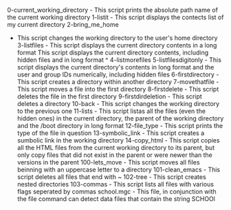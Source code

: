 0-current_working_directory - This script prints the absolute path name of the current working directory
1-listit - This script displays the contects list of my current directory
2-bring_me_home
- This script changes the working directory to the user's home directory
3-listfiles - This script displays the current directory contents in a long format
This script displays the current directory contents, including hidden files and in long format
^ 4-listmorefiles
5-listfilesdigitonly - This script displays the current directory's contents in long format and the user and group IDs numerically, including hidden files
6-firstdirectory - This script creates a directory within another directory
7-movethatfile - This script moves a file into the first directory
8-firstdelete - This script deletes the file in the first directory
9-firstdirdeletion - This script deletes a directory
10-back - This script changes the working directory to the previous one
11-lists - This script listas all the files (even the hidden ones) in the current directory, the parent of the working directory and the /boot directory in long format
12-file_type - This script prints the type of the file in question
13-symbolic_link - This script creates a sumbolic link in the working directory
14-copy_html - This script copies all the HTML files from the current working directory to its parent, but only copy files that did not exist in the parent or were newer than the versions in the parent
100-lets_move - This script moves all files beinning with an uppercase letter to a directory
101-clean_emacs - This script deletes all files that end with ~
102-tree - This script creates nested directories
103-commas - This script lists all files with various flags seperated by commas
school.mgc - This file, in conjunction with the file command can detect data files that contain the string SCHOOl

